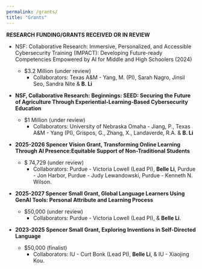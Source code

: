 ```yaml
---
permalink: /grants/
title: "Grants"
---
```

**RESEARCH FUNDING/GRANTS RECEIVED OR IN REVIEW**

- NSF: Collaborative Research:  Immersive, Personalized, and Accessible Cybersecurity Training (IMPACT): Developing Future-ready Competencies Empowered by AI for Middle and High Schoolers (2024)
    - $3.2 Million (under review)
        - Collaborators: Texas A&M - Yang, M. (PI), Sarah Nagro, Jinsil Seo, Sandra Nite & **B. Li**
- **NSF, Collaborative Research: Beginnings: SEED: Securing the Future of Agriculture Through Experiential-Learning-Based Cybersecurity Education**
    - $1 Million (under review)
        - Collaborators: University of Nebraska Omaha - Jiang, P., Texas A&M - Yang (PI), Grispos, G., Zhang, X., Landaverde, R.A. & **B. Li**
- **2025-2026 Spencer Vision Grant, Transforming Online Learning Through AI Presence:Equitable Support of Non-Traditional Students**
    
    - $ 74,729 (under review)
        - Collaborators: Purdue - Victoria Lowell (Lead PI), **Belle Li**, Purdue - Jon Harbor, Purdue - Judy Lewandowski, Purdue - Kenneth N. Wilson.
- **2025-2027 Spencer Small Grant, Global Language Learners Using GenAI Tools: Personal Attribute and Learning Process**
    - $50,000 (under review)
        - Collaborators: Purdue - Victoria Lowell (Lead PI), & **Belle Li**.
- **2023-2025 Spencer Small Grant, Exploring Inventions in Self-Directed Language**
    - $50,000 (finalist)
        - Collaborators: IU - Curt Bonk (Lead PI), **Belle Li**, & IU - Xiaojing Kou.
